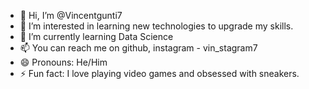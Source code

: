 - 👋 Hi, I’m @Vincentgunti7
- 👀 I’m interested in learning new technologies to upgrade my skills.
- 🌱 I’m currently learning Data Science 
- 📫 You can reach me on github, instagram - vin_stagram7
- 😄 Pronouns: He/Him
- ⚡ Fun fact: I love playing video games and obsessed with sneakers.

<!---
Vincentgunti7/Vincentgunti7 is a ✨ special ✨ repository because its `README.md` (this file) appears on your GitHub profile.
You can click the Preview link to take a look at your changes.
--->
